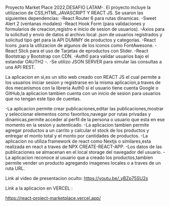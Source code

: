 Proyecto Market Place 2022,DESAFIO LATAM-.
El proyecto incluye la utilizacion de CSS,HTML,JAVASCRIPT Y REACT JS.
Se usaron las siguientes dependencias:
-React Router 6 para rutas dinamicas.
-Sweet Alert 2 (ventanas modales)
-React Hook Form (para validaciones y formularios de creacion,registro e inicio de sesion de usuarios).
-Axios para la solicitud y envio de datos al archivo local .json de usuarios registrados  y solicitud tipo get para la API DUMMY de productos y categorias.
-React Icons ,para la utilizacion de algunos de los iconos como FontAwesone.
-React Slick para el uso de Tarjetas de eproductos con Slider.
-React Bootstrap y Bootstrap con CDN.
-Auth0 para validar usuarios bajo el estandar OAUTH2 -.
-Se utilizo JSON SERVER para simular las consultas a una API REST.


La aplicacion en si,es un sitio web creado con REACT JS el cual permite a los usuarios iniciar sesion y registrarse en la misma aplicacion,a traves de dos mecanismos
con la libreria Auth0 si el usuario tiene cuenta Google o GitHub,la aplicacion tambien cuenta con un inicio de sesion para usuarios que no tengan este tipo de cuentas.

-La aplicacion permite crear publicaciones,editar las publicaciones,mostrar y seleccionar elementos como favoritos,navegar por rutas privadas y dinamicas,permite acceder al perfil de la persona o usuario que esta en ese momento en la sesion y autenticado.
-La aplicacion tambien permite agregar productos a un carrito y calcular el stock de los productos y entregar el monto total y el monto por cantidades de productos.
-La aplicacion no utiliza framework de react como Nextjs o similares,esta realizada en react a traves de NPX CREATE-REACT-APP.
-Los datos de las publicaciones se almacenan en el local storage del navegador del usuario.
-La aplicacion reconoce al usuario que a creado los productos,tambien permite vender un producto agregando imagenes locales o a traves de un ruta URL.

Link al video de presentacion oculto:
https://youtu.be/_yBZp75SU2s

Link a la aplicacion en VERCEL :

https://react-project-marketplace.vercel.app/

